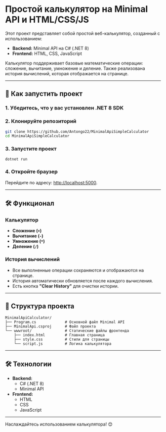 
# Простой калькулятор на Minimal API и HTML/CSS/JS

Этот проект представляет собой простой веб-калькулятор, созданный с использованием:
- **Backend:** Minimal API на C# (.NET 8)
- **Frontend:** HTML, CSS, JavaScript

Калькулятор поддерживает базовые математические операции: сложение, вычитание, умножение и деление. Также реализована история вычислений, которая отображается на странице.

---

## 🚀 Как запустить проект

### 1. Убедитесь, что у вас установлен .NET 8 SDK

### 2. Клонируйте репозиторий
```bash
git clone https://github.com/Antongo22/MinimalApiSimpleCalculator
cd MinimalApiSimpleCalculator
```

### 3. Запустите проект
```bash
dotnet run
```

### 4. Откройте браузер
Перейдите по адресу: [http://localhost:5000](http://localhost:5000).

---

## 🛠️ Функционал

### Калькулятор
- **Сложение (`+`)**
- **Вычитание (`-`)**
- **Умножение (`*`)**
- **Деление (`/`)**

### История вычислений
- Все выполненные операции сохраняются и отображаются на странице.
- История автоматически обновляется после каждого вычисления.
- Есть кнопка **"Clear History"** для очистки истории.

---

## 📂 Структура проекта

```
MinimalApiCalculator/
├── Program.cs             # Основной файл Minimal API
├── MinimalApi.csproj      # Файл проекта
└── wwwroot/               # Статические файлы фронтенда
    ├── index.html         # Главная страница
    ├── style.css          # Стили для страницы
    └── script.js          # Логика калькулятора
```

---

## 🛠️ Технологии

- **Backend:**
  - C# (.NET 8)
  - Minimal API
- **Frontend:**
  - HTML
  - CSS
  - JavaScript

---


Наслаждайтесь использованием калькулятора! 😊
